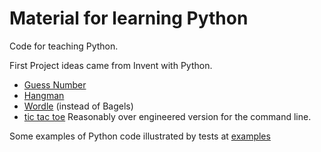 # Material for learning Python

Code for teaching Python.

First Project ideas came from Invent with Python.

- [Guess Number](guess_new_number.py)
- [Hangman](hangman.py)
- [Wordle](wordle.py) (instead of Bagels)
- [tic tac toe](tic_tac_toe/)
    Reasonably over engineered version for the command line.

Some examples of Python code illustrated by tests at [examples](examples/README.md)
